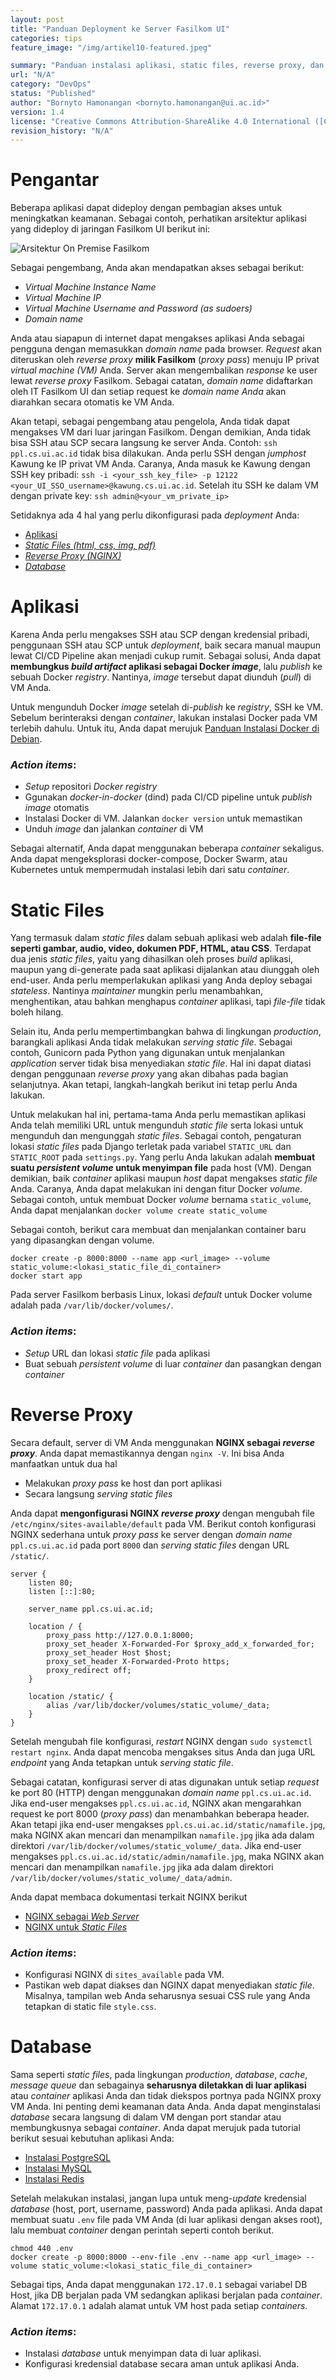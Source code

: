 ```yaml
---
layout: post
title: "Panduan Deployment ke Server Fasilkom UI"
categories: tips
feature_image: "/img/artikel10-featured.jpeg"

summary: "Panduan instalasi aplikasi, static files, reverse proxy, dan database pada server on-premise dalam jaringan Fasilkom UI."
url: "N/A"
category: "DevOps"
status: "Published"
author: "Bornyto Hamonangan <bornyto.hamonangan@ui.ac.id>"
version: 1.4
license: "Creative Commons Attribution-ShareAlike 4.0 International ([CC-BY-SA 4.0](https://creativecommons.org/licenses/by-sa/4.0/))."
revision_history: "N/A"
---
```


# Pengantar

Beberapa aplikasi dapat dideploy dengan pembagian akses untuk meningkatkan keamanan. Sebagai contoh, perhatikan arsitektur aplikasi yang dideploy di jaringan Fasilkom UI berikut ini:

![Arsitektur On Premise Fasilkom](/img/artikel11-arsitektur.png)

Sebagai pengembang, Anda akan mendapatkan akses sebagai berikut:

- _Virtual Machine Instance Name_
- _Virtual Machine IP_
- _Virtual Machine Username and Password (as sudoers)_
- _Domain name_

Anda atau siapapun di internet dapat mengakses aplikasi Anda sebagai pengguna dengan memasukkan _domain name_ pada browser. _Request_ akan diteruskan oleh _reverse proxy_ **milik Fasilkom** (_proxy pass_) menuju IP privat _virtual machine (VM)_ Anda. Server akan mengembalikan _response_ ke user lewat _reverse proxy_ Fasilkom. Sebagai catatan, _domain name_ didaftarkan oleh IT Fasilkom UI dan setiap request ke _domain name Anda_ akan diarahkan secara otomatis ke VM Anda.

Akan tetapi, sebagai pengembang atau pengelola, Anda tidak dapat mengakses VM dari luar jaringan Fasilkom. Dengan demikian, Anda tidak bisa SSH atau SCP secara langsung ke server Anda. Contoh: `ssh ppl.cs.ui.ac.id` tidak bisa dilakukan. Anda perlu SSH dengan _jumphost_ Kawung ke IP privat VM Anda. Caranya, Anda masuk ke Kawung dengan SSH key pribadi: `ssh -i <your_ssh_key_file> -p 12122 <your_UI_SSO_username>@kawung.cs.ui.ac.id`. Setelah itu SSH ke dalam VM dengan private key: `ssh admin@<your_vm_private_ip>`

Setidaknya ada 4 hal yang perlu dikonfigurasi pada _deployment_ Anda:

- [Aplikasi](#aplikasi)
- [_Static Files (html, css, img, pdf)_](#static-files)
- [_Reverse Proxy (NGINX)_](#reverse-proxy)
- [_Database_](#database)


# Aplikasi

Karena Anda perlu mengakses SSH atau SCP dengan kredensial pribadi, penggunaan SSH atau SCP untuk _deployment_, baik secara manual maupun lewat CI/CD Pipeline akan menjadi cukup rumit. Sebagai solusi, Anda dapat **membungkus _build artifact_ aplikasi sebagai Docker _image_**, lalu _publish_ ke sebuah Docker _registry_. Nantinya, _image_ tersebut dapat diunduh (_pull_) di VM Anda.

<!-- TODO buat panduan GitLab Registry-->

Untuk mengunduh Docker _image_ setelah di-_publish_ ke _registry_, SSH ke VM. Sebelum berinteraksi dengan _container_, lakukan instalasi Docker pada VM terlebih dahulu. Untuk itu, Anda dapat merujuk [Panduan Instalasi Docker di Debian](https://docs.docker.com/engine/install/debian/).

### _Action items_:

- _Setup_ repositori _Docker registry_
- Ggunakan _docker-in-docker_ (dind) pada CI/CD pipeline untuk _publish image_ otomatis
- Instalasi Docker di VM. Jalankan `docker version` untuk memastikan
- Unduh _image_ dan jalankan _container_ di VM

Sebagai alternatif, Anda dapat menggunakan beberapa _container_ sekaligus. Anda dapat mengeksplorasi docker-compose, Docker Swarm, atau Kubernetes untuk mempermudah instalasi lebih dari satu _container_.


# Static Files

Yang termasuk dalam _static files_ dalam sebuah aplikasi web adalah **file-file seperti gambar, audio, video, dokumen PDF, HTML, atau CSS**. Terdapat dua jenis _static files_, yaitu yang dihasilkan oleh proses _build_ aplikasi, maupun yang di-generate pada saat aplikasi dijalankan atau diunggah oleh end-user. Anda perlu memperlakukan aplikasi yang Anda deploy sebagai _stateless_. Nantinya _maintainer_ mungkin perlu menambahkan, menghentikan, atau bahkan menghapus _container_ aplikasi, tapi _file-file_ tidak boleh hilang.

Selain itu, Anda perlu mempertimbangkan bahwa di lingkungan _production_, barangkali aplikasi Anda tidak melakukan _serving static file_. Sebagai contoh, Gunicorn pada Python yang digunakan untuk menjalankan _application_ server tidak bisa menyediakan _static file_. Hal ini dapat diatasi dengan penggunaan _reverse proxy_ yang akan dibahas pada bagian selanjutnya. Akan tetapi, langkah-langkah berikut ini tetap perlu Anda lakukan.

Untuk melakukan hal ini, pertama-tama Anda perlu memastikan aplikasi Anda telah memiliki URL untuk mengunduh _static file_ serta lokasi untuk mengunduh dan mengunggah _static files_. Sebagai contoh, pengaturan lokasi _static files_ pada Django terletak pada variabel `STATIC_URL` dan `STATIC_ROOT` pada `settings.py`. Yang perlu Anda lakukan adalah **membuat suatu _persistent volume_ untuk menyimpan file** pada host (VM). Dengan demikian, baik _container_ aplikasi maupun _host_ dapat mengakses _static file_ Anda. Caranya, Anda dapat melakukan ini dengan fitur Docker _volume_. Sebagai contoh, untuk membuat Docker _volume_ bernama `static_volume`, Anda dapat menjalankan `docker volume create static_volume` 

Sebagai contoh, berikut cara membuat dan menjalankan container baru yang dipasangkan dengan volume.

```shell
docker create -p 8000:8000 --name app <url_image> --volume static_volume:<lokasi_static_file_di_container>
docker start app
```

Pada server Fasilkom berbasis Linux, lokasi _default_ untuk Docker volume adalah pada `/var/lib/docker/volumes/`.

### _Action items_:

- _Setup_ URL dan lokasi _static file_ pada aplikasi
- Buat sebuah _persistent volume_ di luar _container_ dan pasangkan dengan _container_


# Reverse Proxy

Secara default, server di VM Anda menggunakan **NGINX sebagai _reverse proxy_**. Anda dapat memastikannya dengan `nginx -V`. Ini bisa Anda manfaatkan untuk dua hal

- Melakukan _proxy pass_ ke host dan port aplikasi
- Secara langsung _serving static files_

Anda dapat **mengonfigurasi NGINX _reverse proxy_** dengan mengubah file `/etc/nginx/sites-available/default` pada VM. Berikut contoh konfigurasi NGINX sederhana untuk _proxy pass_ ke server dengan _domain name_ `ppl.cs.ui.ac.id` pada port `8000` dan _serving static files_ dengan URL `/static/`.

```shell
server {
	listen 80;
	listen [::]:80;

	server_name ppl.cs.ui.ac.id;

	location / {
		proxy_pass http://127.0.0.1:8000;
        proxy_set_header X-Forwarded-For $proxy_add_x_forwarded_for;
        proxy_set_header Host $host;
        proxy_set_header X-Forwarded-Proto https;
        proxy_redirect off;
	}

    location /static/ {
        alias /var/lib/docker/volumes/static_volume/_data;
    }
}
```

Setelah mengubah file konfigurasi, _restart_ NGINX dengan `sudo systemctl restart nginx`. Anda dapat mencoba mengakses situs Anda dan juga URL _endpoint_ yang Anda tetapkan untuk _serving static file_.

Sebagai catatan, konfigurasi server di atas digunakan untuk setiap _request_ ke port 80 (HTTP) dengan menggunakan _domain name_ `ppl.cs.ui.ac.id`. Jika end-user mengakses `ppl.cs.ui.ac.id`, NGINX akan mengarahkan request ke port 8000 (_proxy pass_) dan menambahkan beberapa header. Akan tetapi jika end-user mengakses `ppl.cs.ui.ac.id/static/namafile.jpg`, maka NGINX akan mencari dan menampilkan `namafile.jpg` jika ada dalam direktori `/var/lib/docker/volumes/static_volume/_data`. Jika end-user mengakses `ppl.cs.ui.ac.id/static/admin/namafile.jpg`, maka NGINX akan mencari dan menampilkan `namafile.jpg` jika ada dalam direktori `/var/lib/docker/volumes/static_volume/_data/admin`. 

Anda dapat membaca dokumentasi terkait NGINX berikut

- [NGINX sebagai _Web Server_](https://docs.nginx.com/nginx/admin-guide/web-server/web-server/)
- [NGINX untuk _Static Files_](https://docs.nginx.com/nginx/admin-guide/web-server/serving-static-content/)

### _Action items_:

- Konfigurasi NGINX di `sites_available` pada VM.
- Pastikan web dapat diakses dan NGINX dapat menyediakan _static file_. Misalnya, tampilan web Anda seharusnya sesuai CSS rule yang Anda tetapkan di static file `style.css`.

# Database

Sama seperti _static files_, pada lingkungan _production_, _database_, _cache_, _message queue_ dan sebagainya **seharusnya diletakkan di luar aplikasi** atau _container_ aplikasi Anda dan tidak diekspos portnya pada NGINX proxy VM Anda. Ini penting demi keamanan data Anda. Anda dapat menginstalasi _database_ secara langsung di dalam VM dengan port standar atau membungkusnya sebagai _container_. Anda dapat merujuk pada tutorial berikut sesuai kebutuhan aplikasi Anda:

- [Instalasi PostgreSQL](https://www.postgresql.org/download/linux/debian/)
- [Instalasi MySQL](https://dev.mysql.com/doc/mysql-apt-repo-quick-guide/en/#apt-repo-fresh-install)
- [Instalasi Redis](https://redis.io/docs/install/install-redis/install-redis-on-linux/)

Setelah melakukan instalasi, jangan lupa untuk meng-_update_ kredensial _database_ (host, port, username, password) Anda pada aplikasi. Anda dapat membuat suatu `.env` file pada VM Anda (di luar aplikasi dengan akses root), lalu membuat _container_ dengan perintah seperti contoh berikut. 

```shell
chmod 440 .env
docker create -p 8000:8000 --env-file .env --name app <url_image> --volume static_volume:<lokasi_static_file_di_container>
```

Sebagai tips, Anda dapat menggunakan `172.17.0.1` sebagai variabel DB Host, jika DB berjalan pada VM sedangkan aplikasi berjalan pada _container_. Alamat `172.17.0.1` adalah alamat untuk VM host pada setiap _containers._

### _Action items_:

- Instalasi _database_ untuk menyimpan data di luar aplikasi.
- Konfigurasi kredensial database secara aman untuk aplikasi Anda.